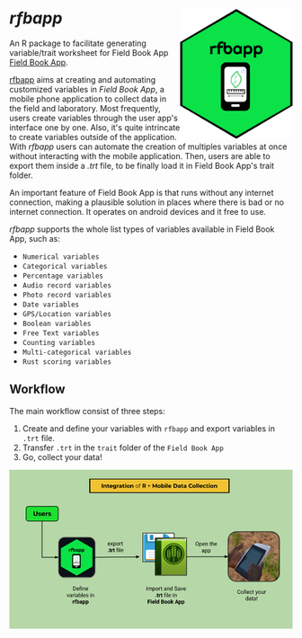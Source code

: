 # *rfbapp*  <img src="man/figures/rfbapp_sticker_logo_rmbgr.png" width="200" align="right" />

An R package to facilitate generating variable/trait worksheet for Field Book App [Field Book App](https://play.google.com/store/apps/details?id=com.fieldbook.tracker&hl=es_PE&gl=US).

[rfbapp](https://github.com/Metrika-Group/rfbapp) aims at creating and automating customized variables in *Field Book App*, a mobile phone application to collect data in the field and laboratory. Most frequently, users create variables through the user app's interface one by one. Also, it's quite intrincate to create variables outside of the application. With *rfbapp* users can automate the creation of multiples variables at once without interacting with the mobile application. Then, users are able to export them inside a *.trt* file, to be finally load it in Field Book App's trait folder. 

An important feature of Field Book App is that runs without any internet connection, making a plausible solution in places where there is bad or no internet connection. It operates on android devices and it free to use.

*rfbapp* supports the whole list types of variables available in Field Book App, such as:

- `Numerical variables`
- `Categorical variables`
- `Percentage variables` 
- `Audio record variables` 
- `Photo record variables` 
- `Date variables` 
- `GPS/Location variables`
- `Boolean variables` 
- `Free Text variables` 
- `Counting variables` 
- `Multi-categorical variables` 
- `Rust scoring variables` 


## Workflow

The main workflow consist of three steps:

1. Create and define your variables with `rfbapp` and export variables in `.trt` file.
2. Transfer `.trt` in the `trait` folder of the `Field Book App`
3. Go, collect your data!


<img src="man/figures/rfbapp_workflow.png" />


